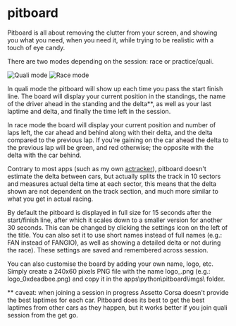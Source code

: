 # pitboard

Pitboard is all about removing the clutter from your screen, and showing you what you need, when you need it, while trying to be realistic with a touch of eye candy.

There are two modes depending on the session: race or practice/quali.

![Quali mode](http://i.imgur.com/cjhSUuQ.png)
![Race mode](http://i.imgur.com/E73rWm5.png)

In quali mode the pitboard will show up each time you pass the start finish line. The board will display your current position in the standings, the name of the driver ahead in the standing and the delta**, as well as your last laptime and delta, and finally the time left in the session.

In race mode the board will display your current position and number of laps left, the car ahead and behind along with their delta, and the delta compared to the previous lap. If you're gaining on the car ahead the delta to the previous lap will be green, and red otherwise; the opposite with the delta with the car behind.

Contrary to most apps (such as my own [actracker](https://github.com/mathiasuk/actracker)), pitboard doesn't estimate the delta between cars, but actually splits the track in 10 sectors and measures actual delta time at each sector, this means that the delta shown are not dependent on the track section, and much more similar to what you get in actual racing.

By default the pitboard is displayed in full size for 15 seconds after the start/finish line, after which it scales down to a smaller version for another 30 seconds. This can be changed by clicking the settings icon on the left of the title. You can also set it to use short names instead of full names (e.g.: FAN instead of FANGIO), as well as showing a detailed delta or not during the race). These settings are saved and remembered across session.

You can also customise the board by adding your own name, logo, etc. Simply create a 240x60 pixels PNG file with the name logo_<username>.png (e.g.: logo_0xdeadbee.png) and copy it in the apps\python\pitboard\imgs\ folder.

** caveat: when joining a session in progress Assetto Corsa doesn't provide the best laptimes for each car. Pitboard does its best to get the best laptimes from other cars as they happen, but it works better if you join quali session from the get go.
